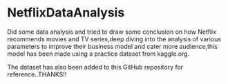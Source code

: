 # NetflixDataAnalysis
Did some data analysis and tried to draw some conclusion on how Netflix recommends movies and TV series,deep diving into the analysis of various parameters to improve their business model and cater more audience,this model has been made using a practice dataset from kaggle.org.

The dataset has also been added to this GitHub repository for reference..THANKS!!
